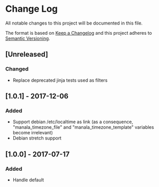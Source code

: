 # Change Log
All notable changes to this project will be documented in this file.

The format is based on [Keep a Changelog](http://keepachangelog.com/)
and this project adheres to [Semantic Versioning](http://semver.org/).

## [Unreleased]
### Changed
- Replace deprecated jinja tests used as filters

## [1.0.1] - 2017-12-06
### Added
- Support debian /etc/localtime as link (as a consequence, "manala_timezone_file" and "manala_timezone_template" variables become irrelevant)
- Debian stretch support

## [1.0.0] - 2017-07-17
### Added
- Handle default
